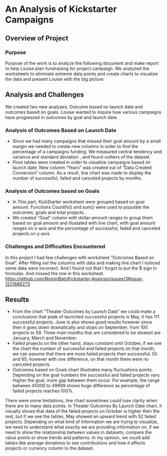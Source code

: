 # An Analysis of Kickstarter Campaigns
## Overview of Project

### Purpose

Purpose of the work is to analyze the following document and make report to help Louise plan fundraising for project campaign. We analyzed the worksheets to eliminate extreme data points and create charts to visualize the data and present Louise with the big picture.

## Analysis and Challenges
We created two new analyses: Outcome based on launch date and outcomes based on goals. Louise wanted to inquire how various campaigns have progressed in outcomes by goal and launch date.

### Analysis of Outcomes Based on Launch Date 
- Since we had many campaigns that missed their goal amount by a small margin we needed to create new columns in order to find the percentage of a campaigns funding. We measured central tendency and variance and standard deviation , and found outliers of the dataset. 
- Pivot tables were created in order to visualize campaigns based on launch date. New column “Years” was created out of “Data Created Conversion” column. As a result, line chart was made to display the number of successful, failed and canceled projects by months.

### Analysis of Outcomes based on Goals 
- In This part, KickStarter worksheet were grouped based on goal amount. Functions Countifs() and sum() were used to populate the outcomes, goals and total projects.
- We created "Goal" column with dollar-amount ranges to group them based on goal amount and illustated with line chart, with goal amount ranges on x-axis and the percentage of successful, failed and canceled projects on y-axis.

### Challenges and Difficulties Encountered

In this project I had few challenges with worksheet “Outcomes Based on Goal”. After filling out the columns with data and making line chart I noticed some data were incorrect. And I found out that I forgot to put the $ sign in formulas. And missed the row in this worksheet.
https://github.com/NominBatj/Kickstarter-Analysis/issues/3#issue-1221886273

## Results
- From the chart “Theater Outcomes by Launch Date” we could make a conclusions that peak of launched successful projects is May, it has 111 successful projects. June is also shows good results however since then it goes down dramatically and stops on September, from 100 projects to 59. Three main months that are considered to be slowest are January, March and November. 
- Failed projects on the other hand, stays constant until October, if we see the chart the number of successful and failed projects on that month, we can assume that there are more failed projects then successful: 50 and 65, however with one difference, on that month there were no canceled projects.
- Outcomes based on Goals chart illustrates many fluctuations points. Depending on the goal numbers the successful and failed projects vary. Higher the goal, more gap between them occur. For example, the range between 45000 to 49999 shows huge difference as percentage of failed projects reaches 100%.

There were some limitations, line chart sometimes could lose clarity when there are to many data points. In Theater Outcomes By Launch Date chart, it visually shows that data of the failed projects on October is higher then the rest, but if we see the tables, May showed an upward trend with 52 failed projects.
Depending on what kind of information we are trying to visualize, we need to understand what exactly we are providing information on, if we need to show the relationship between values in datasets, compare the value points or show trends and patterns. In my opinion, we could add tables like average donations to see contributions and how it affects projects or currency column to the dataset. 


